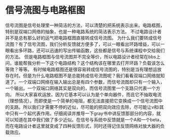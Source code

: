 # 信号流图与电路框图
信号流图是信号处理里一种简洁的方法，可以清楚的把系统表示出来。电路框图，特别是双端口网络的抽象，也是一种电路系统的简洁表示方法。
不过电路设计者并不是总有那么好的运气把电路框图直接转成信号流图。
为什么我们要转成信号流图？有了信号流图，我们分析反馈就方便多了，可以一眼看出环路增益，可以一眼看出多环路，还可以迅速的写出传输函数，这些都是信号与系统课程中交给我们的方法。
但是电路框图与信号流图并不完全等价，所以电路设计者经常在bbs上问，谁能帮我分析一下这个电路结构？这个结构该在哪里去打开环路？负载该怎么等效？等等。
有时候电路框图还是很容易转成信号流图的，特别是当有理想运放存在时。但是为什么电路框图不是总能转成信号流图呢？我们看看双端口网络就知道了。一个双端口网络在输入输出总是有四个参数，而信号流图却只有一个输入，一个输出。一个双端口网络其实是双向的，而信号流图里一个支路只代表一个方向。
所以大家喜欢运放，因为它基本可以认为是个单向器件，而且它不抽取电流（理想情况）。而即使是一个简单的电阻，都无法直接把它变换成一个信号流图中的支路。所以我们才需要不停的近似，尽可能的把双向效应去除，尽可能让v和i其中只有一个起代表作用。仔细阅读并推导一下gray书中讲反馈那部分的内容，就可以知道在其中我们做了多少近似。在信号与系统中反馈就是一个A和一个beta，而在电路设计者这里就变成了四种反馈形式，同时还得记住反馈网络对放大器的负载效应。
 

